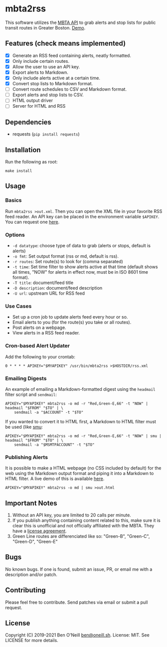# mbta2rss

This software utilizes the [MBTA API](https://www.mbta.com/developers/v3-api)
to grab alerts and stop lists for public transit routes in Greater
Boston. [Demo](https://oneill.sh/apps/mbta).

## Features (check means implemented)

- [X] Generate an RSS feed containing alerts, neatly formatted.
- [X] Only include certain routes.
- [X] Allow the user to use an API key.
- [X] Export alerts to Markdown.
- [X] Only include alerts active at a certain time.
- [X] Convert stop lists to Markdown format.
- [ ] Convert route schedules to CSV and Markdown format.
- [ ] Export alerts and stop lists to CSV.
- [ ] HTML output driver
- [ ] Server for HTML and RSS

## Dependencies

* requests (`pip install requests`)

## Installation

Run the following as root:

	make install

## Usage

### Basics

Run `mbta2rss >out.xml`. Then you can open the XML file in your
favorite RSS feed reader. An API key can be placed in the
environment variable `$APIKEY`. You can request one
[here](https://api-v3.mbta.com/).

### Options

* `-d datatype`: choose type of data to grab (alerts or stops, default is alerts)
* `-o fmt`: Set output format (rss or md, default is rss).
* `-r routes`: Set route(s) to look for (comma separated)
* `-t time`: Set time filter to show alerts active at that time
  (default shows all times, "NOW" for alerts in effect now, must be in
  ISO 8601 time format).
* `-T title`: document/feed title
* `-D description`: document/feed description
* `-U url`: upstream URL for RSS feed

### Use Cases

* Set up a cron job to update alerts feed every hour or so.
* Email alerts to you (for the route(s) you take or all routes).
* Post alerts on a webpage.
* View alerts in a RSS feed reader.

### Cron-based Alert Updater

Add the following to your crontab:

	0 * * * * APIKEY="$MYAPIKEY" /usr/bin/mbta2rss >$HOSTDIR/rss.xml

### Emailing Digests

An example of emailing a Markdown-formatted digest using the `headmail` filter
script and `sendmail`:

	APIKEY="$MYAPIKEY" mbta2rss -o md -r "Red,Green-E,66" -t "NOW" | headmail "$FROM" "$TO" | \
		sendmail -a "$ACCOUNT" -t "$TO"

If you wanted to convert it to HTML first, a Markdown to HTML filter must be
used (like [smu](https://github.com/Gottox/smu):

	APIKEY="$MYAPIKEY" mbta2rss -o md -r "Red,Green-E,66" -t "NOW" | smu | headmail "$FROM" "$TO" | \
		sendmail -a "$MSMTPACCOUNT" -t "$TO"

### Publishing Alerts
	
It is possible to make a HTML webpage (no CSS included by default) for the web
using the Markdown output format and piping it into a Markdown to HTML filter.
A live demo of this is available [here](https://benoneill.xyz/demos/mbta-rss/).

	APIKEY="$MYAPIKEY" mbta2rss -o md | smu >out.html

## Important Notes

1. Without an API key, you are limited to 20 calls per minute.
2. If you publish anything containing content related to this, make sure it is
   clear this is unofficial and not officially affiliated with the MBTA. They
   have a [license agreement](https://www.mass.gov/files/documents/2017/10/27/develop_license_agree_0.pdf).
3. Green Line routes are differenciated like so: "Green-B", "Green-C", "Green-D", "Green-E"

## Bugs

No known bugs. If one is found, submit an issue, PR, or email me with
a description and/or patch.

## Contributing

Please feel free to contribute. Send patches via email or submit a pull request.

## License

Copyright (C) 2019-2021 Ben O'Neill <ben@oneill.sh>. License: MIT.
See LICENSE for more details.
